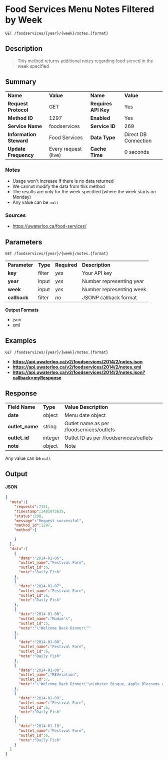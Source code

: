 # Food Services Menu Notes Filtered by Week

```
GET /foodservices/{year}/{week}/notes.{format}
```

## Description

> This method returns additional notes regarding food served in the week specified

## Summary

<table>
  <tr>
    <td><b>Name</b></td>
    <td><b>Value</b></td>
    <td><b><b>Name</b></b></td>
    <td><b>Value</b></td>
  </tr>
  <tr>
    <td><b>Request Protocol</b></td>
    <td>GET</td>
    <td><b>Requires API Key</b></td>
    <td>Yes</td>
  </tr>
  <tr>
    <td><b>Method ID</b></td>
    <td>1297</td>
    <td><b>Enabled</b></td>
    <td>Yes</td>
  </tr>
  <tr>
    <td><b>Service Name</b></td>
    <td>foodservices</td>
    <td><b>Service ID</b></td>
    <td>269</td>
  </tr>
  <tr>
    <td><b>Information Steward</b></td>
    <td>Food Services</td>
    <td><b>Data Type</b></td>
    <td>Direct DB Connection</td>
  </tr>
  <tr>
    <td><b>Update Frequency</b></td>
    <td>Every request (live)</td>
    <td><b>Cache Time</b></td>
    <td>0 seconds</td>
  </tr>
</table>


### Notes

- Usage won't increase if there is no data returned
- We cannot modify the data from this method
- The results are only for the week specified (where the week starts on Monday)
- Any value can be `null`


### Sources

- https://uwaterloo.ca/food-services/


## Parameters

```
GET /foodservices/{year}/{week}/notes.{format}
```

<table>
  <tr>
    <td><b>Parameter</b></td>
    <td><b>Type</b></td>
    <td><b><b>Required</b></b></td>
    <td><b>Description</b></td>
  </tr>
  <tr>
    <td><b>key</b></td>
    <td>filter</td>
    <td><i>yes</i></td>
    <td>Your API key</td>
  </tr>
  <tr>
    <td><b>year</b></td>
    <td>input</td>
    <td><i>yes</i></td>
    <td>Number representing year</td>
  </tr>
  <tr>
    <td><b>week</b></td>
    <td>input</td>
    <td><i>yes</i></td>
    <td>Number representing week</td>
  </tr>
  <tr>
    <td><b>callback</b></td>
    <td>filter</td>
    <td><i>no</i></td>
    <td>JSONP callback format</td>
  </tr>
</table>

**Output Formats**

- json
- xml


## Examples

```
GET /foodservices/{year}/{week}/notes.{format}
```

- **https://api.uwaterloo.ca/v2/foodservices/2014/2/notes.json**
- **https://api.uwaterloo.ca/v2/foodservices/2014/2/notes.xml**
- **https://api.uwaterloo.ca/v2/foodservices/2014/2/notes.json?callback=myResponse**


## Response

<table>
  <tr>
    <td><b>Field Name</b></td>
    <td><b>Type</b></td>
    <td><b>Value Description</b></td>
  </tr>
  <tr>
    <td><b>date</b></td>
    <td>object</td>
    <td>Menu date object</td>
  </tr>
  <tr>
    <td><b>outlet_name</b></td>
    <td>string</td>
    <td>Outlet name as per /foodservices/outlets</td>
  </tr>
  <tr>
    <td><b>outlet_id</b></td>
    <td>integer</td>
    <td>Outlet ID as per /foodservices/outlets</td>
  </tr>
  <tr>
    <td><b>note</b></td>
    <td>object</td>
    <td>Note</td>
  </tr>
</table>


Any value can be `null`

## Output

#### JSON

```json
{
  "meta":{
    "requests":7151,
    "timestamp":1401973635,
    "status":200,
    "message":"Request successful",
    "method_id":1297,
    "method":{
      
    }
  },
  "data":[
    {
      "date":"2014-01-06",
      "outlet_name":"Festival Fare",
      "outlet_id":6,
      "note":"Daily Fish"
    },
    {
      "date":"2014-01-07",
      "outlet_name":"Festival Fare",
      "outlet_id":6,
      "note":"Daily Fish"
    },
    {
      "date":"2014-01-08",
      "outlet_name":"Mudie's",
      "outlet_id":5,
      "note":"\"Welcome Back Dinner\""
    },
    {
      "date":"2014-01-08",
      "outlet_name":"Festival Fare",
      "outlet_id":6,
      "note":"Daily Fish"
    },
    {
      "date":"2014-01-08",
      "outlet_name":"REVelation",
      "outlet_id":7,
      "note":"\"Welcome Back Dinner\"\nLobster Bisque, Apple Blossoms and Ice Cream\nDads Rootbeer, Orangina"
    },
    {
      "date":"2014-01-09",
      "outlet_name":"Festival Fare",
      "outlet_id":6,
      "note":"Daily Fish"
    },
    {
      "date":"2014-01-10",
      "outlet_name":"Festival Fare",
      "outlet_id":6,
      "note":"Daily Fish"
    }
  ]
}
```

